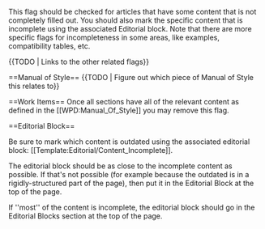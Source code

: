 This flag should be checked for articles that have some content that is not completely filled out. You should also mark the specific content that is incomplete using the associated Editorial block. Note that there are more specific flags for incompleteness in some areas, like examples, compatibility tables, etc.

{{TODO | Links to the other related flags}}

==Manual of Style==
{{TODO | Figure out which piece of Manual of Style this relates to}}

==Work Items==
Once all sections have all of the relevant content as defined in the [[WPD:Manual_Of_Style]] you may remove this flag.

==Editorial Block==

Be sure to mark which content is outdated using the associated editorial block: [[Template:Editorial/Content_Incomplete]].

The editorial block should be as close to the incomplete content as possible. If that's not possible (for example because the outdated is in a rigidly-structured part of the page), then put it in the Editorial Block at the top of the page.

If ''most'' of the content is incomplete, the editorial block should go in the Editorial Blocks section at the top of the page.